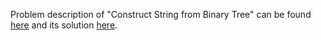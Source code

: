 Problem description of "Construct String from Binary Tree" can be found [here](https://leetcode.com/problems/construct-string-from-binary-tree/description/) and its solution [here](https://github.com/aurimas13/Solutions-To-Problems/blob/main/LeetCode/Python%20Solutions/Construct%20String%20from%20Binary%20Tree/construct.py).